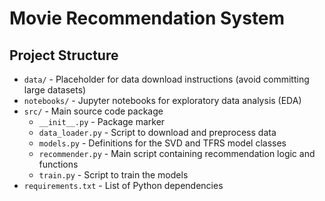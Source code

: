 # Movie Recommendation System

## Project Structure
- `data/` - Placeholder for data download instructions (avoid committing large datasets)
- `notebooks/` - Jupyter notebooks for exploratory data analysis (EDA)
- `src/` - Main source code package
  - `__init__.py` - Package marker
  - `data_loader.py` - Script to download and preprocess data
  - `models.py` - Definitions for the SVD and TFRS model classes
  - `recommender.py` - Main script containing recommendation logic and functions
  - `train.py` - Script to train the models
- `requirements.txt` - List of Python dependencies

